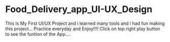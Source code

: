 # Food_Delivery_app_UI-UX_Design
This Is My First UI/UX Project and i learned many tools and i had fun making this project... 
Practice everyday and Enjoy!!!!
Click on top right play button to see the funtion of the App....
